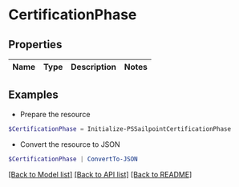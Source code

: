 # CertificationPhase
## Properties

Name | Type | Description | Notes
------------ | ------------- | ------------- | -------------

## Examples

- Prepare the resource
```powershell
$CertificationPhase = Initialize-PSSailpointCertificationPhase 
```

- Convert the resource to JSON
```powershell
$CertificationPhase | ConvertTo-JSON
```

[[Back to Model list]](../README.md#documentation-for-models) [[Back to API list]](../README.md#documentation-for-api-endpoints) [[Back to README]](../README.md)

